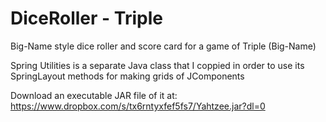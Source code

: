 # DiceRoller - Triple
Big-Name style dice roller and score card for a game of Triple (Big-Name)

Spring Utilities is a separate Java class that I coppied in order to 
use its SpringLayout methods for making grids of JComponents


Download an executable JAR file of it at:
https://www.dropbox.com/s/tx6rntyxfef5fs7/Yahtzee.jar?dl=0
